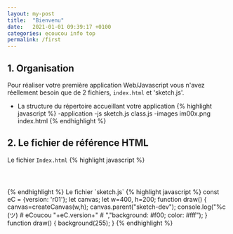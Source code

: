 ```yaml
---
layout: my-post
title:  "Bienvenu"
date:   2021-01-01 09:39:17 +0100
categories: ecoucou info top
permalink: /first
---
```

## 1. Organisation
Pour réaliser votre première application Web/Javascript vous n'avez réellement besoin que de 2 fichiers, `index.html` et 'sketch.js'.
* La structure du répertoire accueillant votre application
{% highlight javascript %}
	-application
		-js
			sketch.js
			class.js
		-images
			im00x.png
		index.html
{% endhighlight %}
## 2. Le fichier de référence HTML
Le fichier `Index.html`
{% highlight javascript %}
<html>
	<header>
	</header>
	<body>
	    <div id= "sketch-dev"> </div>
		<script type="text/javascript" src="https://cdn.jsdelivr.net/npm/p5@1.4.0/lib/p5.min.js"></script>
		<script type="text/javascript" src="/developpement/js/class.js"></script>
		<script type="text/javascript" src="/developpement/js/sketch.js"></script>
	</body>
</html>
{% endhighlight %}
Le fichier `sketch.js`
{% highlight javascript %}
const eC = {version: 'r01'};
let canvas;
let w=400, h=200;
function draw() {
	canvas=createCanvas(w,h);
	canvas.parent("sketch-dev");
	console.log("%c (ツ) # eCoucou "+eC.version+" # ","background: #f00; color: #fff");
}
function draw() {
	background(255);
}
{% endhighlight %}
